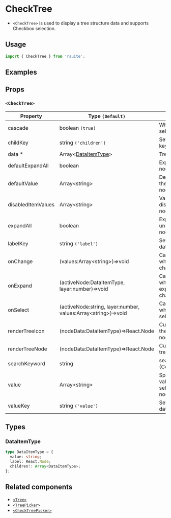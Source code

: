 # CheckTree

- `<CheckTree>` is used to display a tree structure data and supports Checkbox selection.

## Usage

```js
import { CheckTree } from 'rsuite';
```

## Examples

<!--{demo}-->

## Props

### `<CheckTree>`

| Property           | Type `(Default)`                                                    | Description                                                 |
| ------------------ | ------------------------------------------------------------------- | ----------------------------------------------------------- |
| cascade            | boolean `(true)`                                                    | Whether cascade select                                      |
| childKey           | string `('children')`                                               | Set childrenKey key in data                                 |
| data \*            | Array&lt;[DataItemType](#DataItemType)&gt;                          | Tree data                                                   |
| defaultExpandAll   | boolean                                                             | Expand all tree node                                        |
| defaultValue       | Array&lt;string&gt;                                                 | Default values of the selected tree node                    |
| disabledItemValues | Array&lt;string&gt;                                                 | Values of disabled tree node                                |
| expandAll          | boolean                                                             | Expand or unExpand all nodes(Controlled)                    |
| labelKey           | string `('label')`                                                  | Set label key in data                                       |
| onChange           | (values:Array&lt;string&gt;)=>void                                  | Callback fired when value change                            |
| onExpand           | (activeNode:DataItemType, layer:number)=>void                       | Callback fired when tree node expand state changed          |
| onSelect           | (activeNode:string, layer:number, values:Array&lt;string&gt;)=>void | Callback fired when tree node is selected                   |
| renderTreeIcon     | (nodeData:DataItemType)=>React.Node                                 | Custom render the icon in tree node                         |
| renderTreeNode     | (nodeData:DataItemType)=>React.Node                                 | Custom render tree node                                     |
| searchKeyword      | string                                                              | searchKeyword (Controlled)                                  |
| value              | Array&lt;string&gt;                                                 | Specifies the values of the selected tree node (Controlled) |
| valueKey           | string `('value')`                                                  | Set value key in data                                       |

## Types

### DataItemType

```ts
type DataItemType = {
  value: string;
  label: React.Node;
  children?: Array<DataItemType>;
};
```

## Related components

- [`<Tree>`](./tree)
- [`<TreePicker>`](./tree-picker)
- [`<CheckTreePicker>`](./check-tree-picker)
